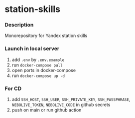 # station-skills

### Description
Monorepository for Yandex station skills

### Launch in local server

1. add `.env` by `.env.example`
2. run `docker-compose pull`
3. open ports in docker-compose
4. run `docker-compose up -d`

### For CD

1. add `SSH_HOST`, `SSH_USER`, `SSH_PRIVATE_KEY`, `SSH_PASSPHRASE`, `NEBOLIVE_TOKEN`, `NEBOLIVE_CODE` in github secrets
2. push on main or run github action